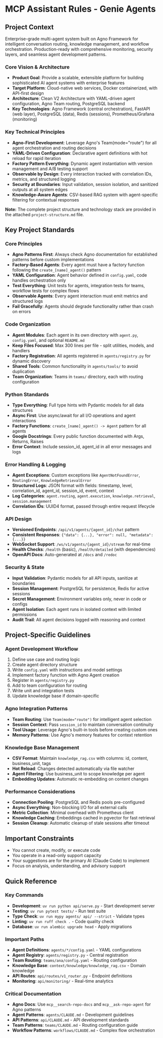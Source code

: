 # MCP Assistant Rules - Genie Agents

## Project Context
Enterprise-grade multi-agent system built on Agno Framework for intelligent conversation routing, knowledge management, and workflow orchestration. Production-ready with comprehensive monitoring, security layers, and seamless agent development patterns.

### Core Vision & Architecture
- **Product Goal**: Provide a scalable, extensible platform for building sophisticated AI agent systems with enterprise features
- **Target Platform**: Cloud-native web services, Docker containerized, with API-first design
- **Architecture**: Clean V2 Architecture with YAML-driven agent configuration, Agno Team routing, PostgreSQL backend
- **Key Technologies**: Agno Framework (central orchestration), FastAPI (web layer), PostgreSQL (data), Redis (sessions), Prometheus/Grafana (monitoring)

### Key Technical Principles
- **Agno-First Development**: Leverage Agno's Team(mode="route") for all agent orchestration and routing decisions
- **YAML-Driven Configuration**: Declarative agent definitions with hot reload for rapid iteration
- **Factory Pattern Everything**: Dynamic agent instantiation with version management and A/B testing support
- **Observable by Design**: Every interaction tracked with correlation IDs, metrics, and structured logging
- **Security at Boundaries**: Input validation, session isolation, and sanitized outputs at all system edges
- **Knowledge-Aware Agents**: CSV-based RAG system with agent-specific filtering for contextual responses

**Note:** The complete project structure and technology stack are provided in the attached `project-structure.md` file.

## Key Project Standards

### Core Principles
- **Agno Patterns First**: Always check Agno documentation for established patterns before custom implementations
- **Factory-Based Agents**: Every agent must have a factory function following the `create_[name]_agent()` pattern
- **YAML Configuration**: Agent behavior defined in `config.yaml`, code handles orchestration only
- **Test Everything**: Unit tests for agents, integration tests for teams, workflow tests for complex flows
- **Observable Agents**: Every agent interaction must emit metrics and structured logs
- **Fail Gracefully**: Agents should degrade functionality rather than crash on errors

### Code Organization
- **Agent Modules**: Each agent in its own directory with `agent.py`, `config.yaml`, and optional `README.md`
- **Keep Files Focused**: Max 300 lines per file - split utilities, models, and handlers
- **Factory Registration**: All agents registered in `agents/registry.py` for dynamic discovery
- **Shared Tools**: Common functionality in `agents/tools/` to avoid duplication
- **Team Organization**: Teams in `teams/` directory, each with routing configuration

### Python Standards
- **Type Everything**: Full type hints with Pydantic models for all data structures
- **Async First**: Use async/await for all I/O operations and agent interactions
- **Factory Functions**: `create_[name]_agent() -> Agent` pattern for all agents
- **Google Docstrings**: Every public function documented with Args, Returns, Raises
- **Error Context**: Include session_id, agent_id in all error messages and logs

### Error Handling & Logging
- **Agent Exceptions**: Custom exceptions like `AgentNotFoundError`, `RoutingError`, `KnowledgeRetrievalError`
- **Structured Logs**: JSON format with fields: timestamp, level, correlation_id, agent_id, session_id, event, context
- **Log Categories**: `agent.routing`, `agent.execution`, `knowledge.retrieval`, `session.management`
- **Correlation IDs**: UUID4 format, passed through entire request lifecycle

### API Design
- **Versioned Endpoints**: `/api/v1/agents/{agent_id}/chat` pattern
- **Consistent Responses**: `{"data": {...}, "error": null, "metadata": {...}}`
- **WebSocket Support**: `/ws/v1/agents/{agent_id}/stream` for real-time
- **Health Checks**: `/health` (basic), `/health/detailed` (with dependencies)
- **OpenAPI Docs**: Auto-generated at `/docs` and `/redoc`

### Security & State
- **Input Validation**: Pydantic models for all API inputs, sanitize at boundaries
- **Session Management**: PostgreSQL for persistence, Redis for active sessions
- **Secret Management**: Environment variables only, never in code or configs
- **Agent Isolation**: Each agent runs in isolated context with limited permissions
- **Audit Trail**: All agent decisions logged with reasoning and context

## Project-Specific Guidelines

### Agent Development Workflow
1. Define use case and routing logic
2. Create agent directory structure
3. Write `config.yaml` with instructions and model settings
4. Implement factory function with Agno Agent creation
5. Register in `agents/registry.py`
6. Add to team configuration for routing
7. Write unit and integration tests
8. Update knowledge base if domain-specific

### Agno Integration Patterns
- **Team Routing**: Use `Team(mode="route")` for intelligent agent selection
- **Session Context**: Pass `session_id` to maintain conversation continuity
- **Tool Usage**: Leverage Agno's built-in tools before creating custom ones
- **Memory Patterns**: Use Agno's memory features for context retention

### Knowledge Base Management
- **CSV Format**: Maintain `knowledge_rag.csv` with columns: id, content, business_unit, tags
- **Hot Reload**: Changes detected automatically via file watcher
- **Agent Filtering**: Use business_unit to scope knowledge per agent
- **Embedding Updates**: Automatic re-embedding on content changes

### Performance Considerations
- **Connection Pooling**: PostgreSQL and Redis pools pre-configured
- **Async Everything**: Non-blocking I/O for all external calls
- **Metric Collection**: Minimal overhead with Prometheus client
- **Knowledge Caching**: Embeddings cached in pgvector for fast retrieval
- **Session Cleanup**: Automatic cleanup of stale sessions after timeout

## Important Constraints
- You cannot create, modify, or execute code
- You operate in a read-only support capacity
- Your suggestions are for the primary AI (Claude Code) to implement
- Focus on analysis, understanding, and advisory support

## Quick Reference

### Key Commands
- **Development**: `uv run python api/serve.py` - Start development server
- **Testing**: `uv run pytest tests/` - Run test suite
- **Type Check**: `uv run mypy agents/ api/ --strict` - Validate types
- **Linting**: `uv run ruff check .` - Code quality check
- **Database**: `uv run alembic upgrade head` - Apply migrations

### Important Paths
- **Agent Definitions**: `agents/*/config.yaml` - YAML configurations
- **Agent Registry**: `agents/registry.py` - Central registration
- **Team Routing**: `teams/ana/config.yaml` - Routing configuration
- **Knowledge Base**: `context/knowledge/knowledge_rag.csv` - Domain knowledge
- **API Routes**: `api/routes/v1_router.py` - Endpoint definitions
- **Monitoring**: `api/monitoring/` - Real-time analytics

### Critical Documentation
- **Agno Docs**: Use `mcp__search-repo-docs` and `mcp__ask-repo-agent` for Agno patterns
- **Agent Patterns**: `agents/CLAUDE.md` - Development guidelines
- **API Patterns**: `api/CLAUDE.md` - API development standards
- **Team Patterns**: `teams/CLAUDE.md` - Routing configuration guide
- **Workflow Patterns**: `workflows/CLAUDE.md` - Complex flow orchestration